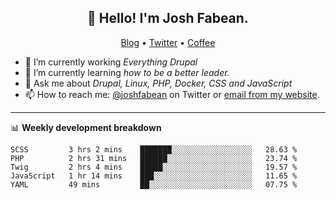 <h2 align="center">👋 Hello! I'm Josh Fabean.</h2>
<p align="center">
  <a href="https://joshfabean.com">Blog</a> •
  <a href="https://twitter.com/fabean">Twitter</a> •
  <a href="https://www.buymeacoffee.com/LSxne6Yr4">Coffee</a>
</p>

- 🔭 I’m currently working *Everything Drupal*
- 🌱 I’m currently learning *how to be a better leader.*
- 💬 Ask me about *Drupal, Linux, PHP, Docker, CSS and JavaScript*
- 📫 How to reach me: [@joshfabean](https://twitter.com/joshfabean) on Twitter or [email from my website](https://joshfabean.com).

-------

📊 **Weekly development breakdown**
<!--START_SECTION:waka-->
```text
SCSS         3 hrs 2 mins    ███████░░░░░░░░░░░░░░░░░░   28.63 % 
PHP          2 hrs 31 mins   ██████░░░░░░░░░░░░░░░░░░░   23.74 % 
Twig         2 hrs 4 mins    █████░░░░░░░░░░░░░░░░░░░░   19.57 % 
JavaScript   1 hr 14 mins    ███░░░░░░░░░░░░░░░░░░░░░░   11.65 % 
YAML         49 mins         ██░░░░░░░░░░░░░░░░░░░░░░░   07.75 % 
```
<!--END_SECTION:waka-->

<!--
**fabean/fabean** is a ✨ _special_ ✨ repository because its `README.md` (this file) appears on your GitHub profile.

Here are some ideas to get you started:

- 🔭 I’m currently working on ...
- 🌱 I’m currently learning ...
- 👯 I’m looking to collaborate on ...
- 🤔 I’m looking for help with ...
- 💬 Ask me about ...
- 📫 How to reach me: ...
- 😄 Pronouns: ...
- ⚡ Fun fact: ...
-->
